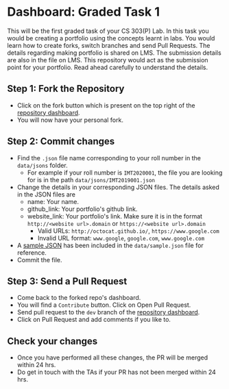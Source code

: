 # Dashboard: Graded Task 1

This will be the first graded task of your CS 303(P) Lab. In this task you would be creating a portfolio using the concepts learnt in labs. You would learn how to create forks, switch branches and send Pull Requests. The details regarding making portfolio is shared on LMS. The submission details are also in the file on LMS. This repository would act as the submission point for your portfolio. Read ahead carefully to understand the details.

## Step 1: Fork the Repository

- Click on the fork button which is present on the top right of the [repository dashboard](https://github.com/CS-303-P-Software-Engineering-Lab/dashboard-imt20).
- You will now have your personal fork.

## Step 2: Commit changes
- Find the `.json` file name corresponding to your roll number in the `data/jsons` folder.
    - For example if your roll number is `IMT2020001`, the file you are looking for is in the path `data/jsons/IMT2019001.json`
- Change the details in your corresponding JSON files. The details asked in the JSON files are
    - name: Your name.
    - github_link: Your portfolio's github link.
    - website_link: Your portfolio's link. Make sure it is in the format `http://<website url>.domain` or `https://<website url>.domain`
        - Valid URLs: `http://octocat.github.io/`, `https://www.google.com`
        - Invalid URL format: `www.google`, `google.com`, `www.google.com`
- A [sample JSON](https://github.com/CS-303-P-Software-Engineering-Lab/dashboard-imt20/blob/dev/data/sample.json) has been included in the `data/sample.json` file for reference.
- Commit the file.

## Step 3: Send a Pull Request
- Come back to the forked repo's dashboard.
- You will find a `Contribute` button. Click on Open Pull Request.
- Send pull request to the `dev` branch of the [repository dashboard](https://github.com/CS-303-P-Software-Engineering-Lab/dashboard).
- Click on Pull Request and add comments if you like to.

## Check your changes
- Once you have performed all these changes, the PR will be merged within 24 hrs.
- Do get in touch with the TAs if your PR has not been merged within 24 hrs.
<!-- - If your PR is merged, you should be able to see the changes on the website within 1 min.
- Once you have done all these, checkout your friends' portfolios on [imt2019.vercel.app](https://imt2019.vercel.app) -->

<!-- PS: Mobile Users please pardon my CSS -->
